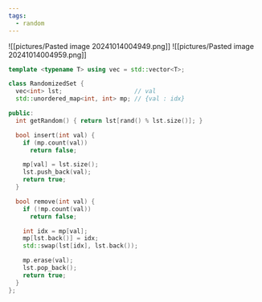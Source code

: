 ```yaml
---
tags:
  - random
---
```

![[pictures/Pasted image 20241014004949.png]]
![[pictures/Pasted image 20241014004959.png]]



```c++
template <typename T> using vec = std::vector<T>;

class RandomizedSet {
  vec<int> lst;                    // val
  std::unordered_map<int, int> mp; // {val : idx}

public:
  int getRandom() { return lst[rand() % lst.size()]; }

  bool insert(int val) {
    if (mp.count(val))
      return false;

    mp[val] = lst.size();
    lst.push_back(val);
    return true;
  }

  bool remove(int val) {
    if (!mp.count(val))
      return false;

    int idx = mp[val];
    mp[lst.back()] = idx;
    std::swap(lst[idx], lst.back());

    mp.erase(val);
    lst.pop_back();
    return true;
  }
};
```